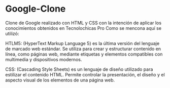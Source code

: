 # Google-Clone
Clone de Google realizado con HTML y CSS con la intención de aplicar los conocimientos obtenidos en Tecnolochicas Pro
Como se mencona aquí se utilizó:

HTLM5: (HyperText Markup Language 5) es la última versión del lenguaje de marcado web estándar. Se utiliza para crear y estructurar contenido en línea, como páginas web, mediante etiquetas y elementos compatibles con multimedia y dispositivos modernos.

CSS: (Cascading Style Sheets) es un lenguaje de diseño utilizado para estilizar el contenido HTML. Permite controlar la presentación, el diseño y el aspecto visual de los elementos de una página web.
